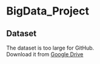 # BigData_Project
## Dataset
The dataset is too large for GitHub.  
Download it from [Google Drive](https://drive.google.com/file/d/1Q_My9-KxJHcyy66Gz1gPo0AHawDkSfAm/view?usp=sharing)
